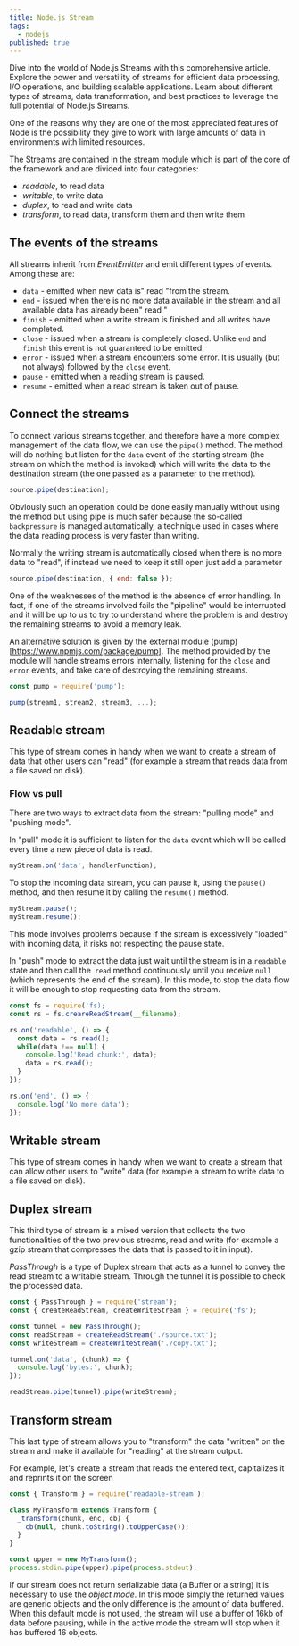 ```yaml
---
title: Node.js Stream
tags:
  - nodejs
published: true
---
```


Dive into the world of Node.js Streams with this comprehensive article. Explore the power and versatility of streams for efficient data processing, I/O operations, and building scalable applications. Learn about different types of streams, data transformation, and best practices to leverage the full potential of Node.js Streams.

<!--more-->

One of the reasons why they are one of the most appreciated features of Node is the possibility they give to work with large amounts of data in environments with limited resources.

The Streams are contained in the [stream module](https://nodejs.org/api/stream.html) which is part of the core of the framework and are divided into four categories:

- _readable_, to read data
- _writable_, to write data
- _duplex_, to read and write data
- _transform_, to read data, transform them and then write them

## The events of the streams

All streams inherit from _EventEmitter_ and emit different types of events. Among these are:

- `data` - emitted when new data is" read "from the stream.
- `end` - issued when there is no more data available in the stream and all available data has already been" read "
- `finish` - emitted when a write stream is finished and all writes have completed.
- `close` - issued when a stream is completely closed. Unlike `end` and` finish` this event is not guaranteed to be emitted.
- `error` - issued when a stream encounters some error. It is usually (but not always) followed by the `close` event.
- `pause` - emitted when a reading stream is paused.
- `resume` - emitted when a read stream is taken out of pause.

## Connect the streams

To connect various streams together, and therefore have a more complex management of the data flow, we can use the `pipe()` method. The method will do nothing but listen for the `data` event of the starting stream (the stream on which the method is invoked) which will write the data to the destination stream (the one passed as a parameter to the method).

```javascript
source.pipe(destination);
```

Obviously such an operation could be done easily manually without using the method but using pipe is much safer because the so-called `backpressure` is managed automatically, a technique used in cases where the data reading process is very faster than writing.

Normally the writing stream is automatically closed when there is no more data to "read", if instead we need to keep it still open just add a parameter

```javascript
source.pipe(destination, { end: false });
```

One of the weaknesses of the method is the absence of error handling. In fact, if one of the streams involved fails the "pipeline" would be interrupted and it will be up to us to try to understand where the problem is and destroy the remaining streams to avoid a memory leak.

An alternative solution is given by the external module (pump)[https://www.npmjs.com/package/pump]. The method provided by the module will handle streams errors internally, listening for the `close` and` error` events, and take care of destroying the remaining streams.

```javascript
const pump = require('pump');

pump(stream1, stream2, stream3, ...);
```

## Readable stream

This type of stream comes in handy when we want to create a stream of data that other users can "read" (for example a stream that reads data from a file saved on disk).

### Flow vs pull

There are two ways to extract data from the stream: "pulling mode" and "pushing mode".

In "pull" mode it is sufficient to listen for the `data` event which will be called every time a new piece of data is read.

```javascript
myStream.on('data', handlerFunction);
```

To stop the incoming data stream, you can pause it, using the `pause()` method, and then resume it by calling the `resume()` method.

```javascript
myStream.pause();
myStream.resume();
```

This mode involves problems because if the stream is excessively "loaded" with incoming data, it risks not respecting the pause state.

In "push" mode to extract the data just wait until the stream is in a `readable` state and then call the` read` method continuously until you receive `null` (which represents the end of the stream). In this mode, to stop the data flow it will be enough to stop requesting data from the stream.

```javascript
const fs = require('fs);
const rs = fs.creareReadStream(__filename);

rs.on('readable', () => {
  const data = rs.read();
  while(data !== null) {
    console.log('Read chunk:', data);
    data = rs.read();
  }
});

rs.on('end', () => {
  console.log('No more data');
});
```

## Writable stream

This type of stream comes in handy when we want to create a stream that can allow other users to "write" data (for example a stream to write data to a file saved on disk).

## Duplex stream

This third type of stream is a mixed version that collects the two functionalities of the two previous streams, read and write (for example a gzip stream that compresses the data that is passed to it in input).

_PassThrough_ is a type of Duplex stream that acts as a tunnel to convey the read stream to a writable stream. Through the tunnel it is possible to check the processed data.

```javascript
const { PassThrough } = require('stream');
const { createReadStream, createWriteStream } = require('fs');

const tunnel = new PassThrough();
const readStream = createReadStream('./source.txt');
const writeStream = createWriteStream('./copy.txt');

tunnel.on('data', (chunk) => {
  console.log('bytes:', chunk);
});

readStream.pipe(tunnel).pipe(writeStream);
```

## Transform stream

This last type of stream allows you to "transform" the data "written" on the stream and make it available for "reading" at the stream output.

For example, let's create a stream that reads the entered text, capitalizes it and reprints it on the screen

```javascript
const { Transform } = require('readable-stream');

class MyTransform extends Transform {
  _transform(chunk, enc, cb) {
    cb(null, chunk.toString().toUpperCase());
  }
}

const upper = new MyTransform();
process.stdin.pipe(upper).pipe(process.stdout);
```

If our stream does not return serializable data (a Buffer or a string) it is necessary to use the _object mode_. In this mode simply the returned values ​​are generic objects and the only difference is the amount of data buffered. When this default mode is not used, the stream will use a buffer of 16kb of data before pausing, while in the active mode the stream will stop when it has buffered 16 objects.
